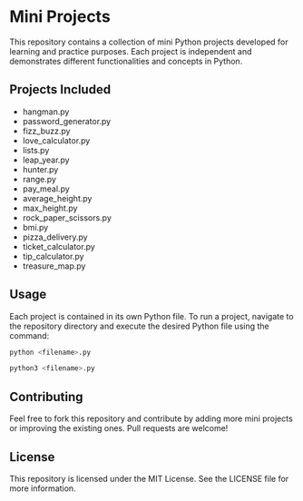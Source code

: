 
# Mini Projects

This repository contains a collection of mini Python projects developed for learning and practice purposes. Each project is independent and demonstrates different functionalities and concepts in Python.

## Projects Included

- hangman.py
- password_generator.py
- fizz_buzz.py
- love_calculator.py
- lists.py
- leap_year.py
- hunter.py
- range.py
- pay_meal.py
- average_height.py
- max_height.py
- rock_paper_scissors.py
- bmi.py
- pizza_delivery.py
- ticket_calculator.py
- tip_calculator.py
- treasure_map.py

## Usage
Each project is contained in its own Python file. To run a project, navigate to the repository directory and execute the desired Python file using the command:

```bash
python <filename>.py
```
```bash
python3 <filename>.py
```

## Contributing
Feel free to fork this repository and contribute by adding more mini projects or improving the existing ones. Pull requests are welcome!

## License
This repository is licensed under the MIT License. See the LICENSE file for more information.
